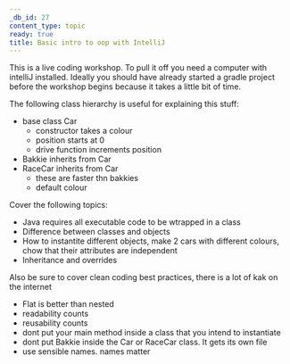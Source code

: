 ```yaml
---
_db_id: 27
content_type: topic
ready: true
title: Basic intro to oop with IntelliJ
---
```


This is a live coding workshop. To pull it off you need a computer with intelliJ installed. Ideally you should have already started a gradle project before the workshop begins because it takes a little bit of time.

The following class hierarchy is useful for explaining this stuff:

- base class Car
    - constructor takes a colour 
    - position starts at 0
    - drive function increments position 
- Bakkie inherits from Car
- RaceCar inherits from Car
    - these are faster thn bakkies
    - default colour 

Cover the following topics:

- Java requires all executable code to be wtrapped in a class
- Difference between classes and objects
- How to instantite different objects, make 2 cars with different colours, chow that their attributes are independent 
- Inheritance and overrides

Also be sure to cover clean coding best practices, there is a lot of kak on the internet

- Flat is better than nested
- readability counts
- reusability counts
- dont put your main method inside a class that you intend to instantiate
- dont put Bakkie inside the Car or RaceCar class. It gets its own file
- use sensible names. names matter